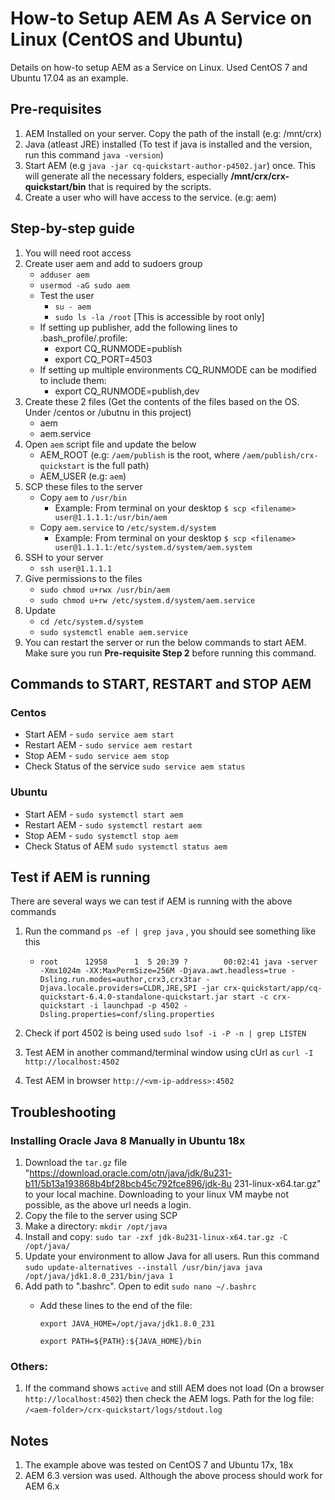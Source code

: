 # How-to Setup AEM As A Service on Linux (CentOS and Ubuntu)
Details on how-to setup AEM as a Service on Linux. Used CentOS 7 and Ubuntu 17.04 as an example.

## Pre-requisites
1. AEM Installed on your server. Copy the path of the install (e.g: /mnt/crx)
2. Java (atleast JRE) installed (To test if java is installed and the version, run this command `java -version`) 
3. Start AEM (e.g `java -jar cq-quickstart-author-p4502.jar`) once. This will generate all the necessary folders, especially **/mnt/crx/crx-quickstart/bin** that is required by the scripts.
4. Create a user who will have access to the service. (e.g: aem)

## Step-by-step guide
1. You will need root access
2. Create user aem and add to sudoers group
   * `adduser aem`   
   * `usermod -aG sudo aem`   
   * Test the user 
     * `su - aem`   
     * `sudo ls -la /root` [This is accessible by root only]
   * If setting up publisher, add the following lines to .bash_profile/.profile:
     * export CQ_RUNMODE=publish
     * export CQ_PORT=4503
   * If setting up multiple environments CQ_RUNMODE can be modified to include them:
     * export CQ_RUNMODE=publish,dev
2. Create these 2 files (Get the contents of the files based on the OS. Under /centos or /ubutnu in this project)
   * aem
   * aem.service
3. Open `aem` script file and update the below
   * AEM_ROOT (e.g: `/aem/publish` is the root, where `/aem/publish/crx-quickstart` is the full path)
   * AEM_USER (e.g: `aem`) 
4. SCP these files to the server
   * Copy `aem` to `/usr/bin`
     * Example: From terminal on your desktop `$ scp <filename> user@1.1.1.1:/usr/bin/aem`
   * Copy `aem.service` to `/etc/system.d/system` 
     * Example: From terminal on your desktop `$ scp <filename> user@1.1.1.1:/etc/system.d/system/aem.system`
5. SSH to your server
   * `ssh user@1.1.1.1`
6. Give permissions to the files
   * `sudo chmod u+rwx /usr/bin/aem`
   * `sudo chmod u+rw /etc/system.d/system/aem.service`
7. Update 
   * `cd /etc/system.d/system`
   * `sudo systemctl enable aem.service`
8. You can restart the server or run the below commands to start AEM. Make sure you run **Pre-requisite Step 2** before running this command.

## Commands to START, RESTART and STOP AEM
### Centos
* Start AEM - `sudo service aem start`
* Restart AEM - `sudo service aem restart`
* Stop AEM - `sudo service aem stop`
* Check Status of the service `sudo service aem status`

### Ubuntu
* Start AEM - `sudo systemctl start aem`
* Restart AEM - `sudo systemctl restart aem`
* Stop AEM - `sudo systemctl stop aem`
* Check Status of AEM `sudo systemctl status aem`

## Test if AEM is running
There are several ways we can test if AEM is running with the above commands
1. Run the command `ps -ef | grep java` , you should see something like this
   * `root      12958      1  5 20:39 ?        00:02:41 java -server -Xmx1024m -XX:MaxPermSize=256M -Djava.awt.headless=true -Dsling.run.modes=author,crx3,crx3tar -Djava.locale.providers=CLDR,JRE,SPI -jar crx-quickstart/app/cq-quickstart-6.4.0-standalone-quickstart.jar start -c crx-quickstart -i launchpad -p 4502 -Dsling.properties=conf/sling.properties
`
2. Check if port 4502 is being used `sudo lsof -i -P -n | grep LISTEN` 

3. Test AEM in another command/terminal window using cUrl as `curl -I http://localhost:4502`

4. Test AEM in browser `http://<vm-ip-address>:4502` 

## Troubleshooting
### Installing Oracle Java 8 Manually in Ubuntu 18x
1. Download the `tar.gz` file "https://download.oracle.com/otn/java/jdk/8u231-b11/5b13a193868b4bf28bcb45c792fce896/jdk-8u 231-linux-x64.tar.gz" to your local machine. Downloading to your linux VM maybe not possible, as the above url needs a login.
2. Copy the file to the server using SCP
3. Make a directory: `mkdir /opt/java`
4. Install and copy: `sudo tar -zxf jdk-8u231-linux-x64.tar.gz -C /opt/java/`
5. Update your environment to allow Java for all users. Run this command `sudo update-alternatives --install /usr/bin/java java /opt/java/jdk1.8.0_231/bin/java 1`
6. Add path to ".bashrc". Open to edit `sudo nano ~/.bashrc`
   - Add these lines to the end of the file:
     
     `export JAVA_HOME=/opt/java/jdk1.8.0_231`
     
     `export PATH=${PATH}:${JAVA_HOME}/bin`

### Others:
1. If the command shows `active` and still AEM does not load (On a browser `http://localhost:4502`) then check the AEM logs. Path for the log file: `/<aem-folder>/crx-quickstart/logs/stdout.log` 

## Notes
1. The example above was tested on CentOS 7 and Ubuntu 17x, 18x
2. AEM 6.3 version was used. Although the above process should work for AEM 6.x
